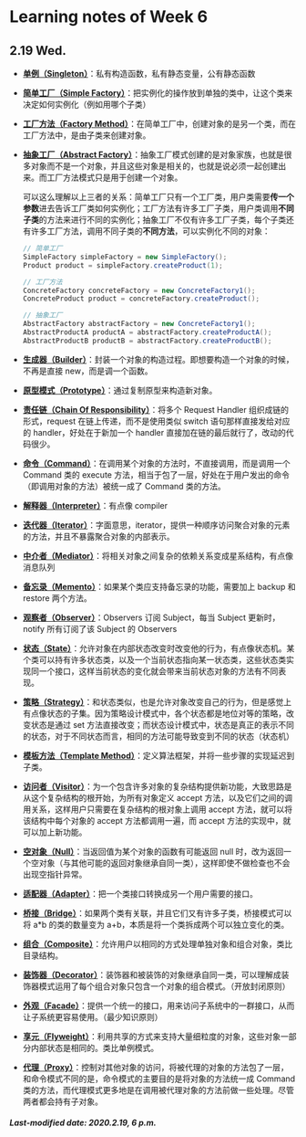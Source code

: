 # Learning notes of Week 6

## 2.19 Wed.

+ [**单例（Singleton）**](<https://github.com/CyC2018/CS-Notes/blob/master/notes/%E8%AE%BE%E8%AE%A1%E6%A8%A1%E5%BC%8F%20%20-%20%E5%8D%95%E4%BE%8B.md>)：私有构造函数，私有静态变量，公有静态函数

+ [**简单工厂（Simple Factory）**](<https://github.com/CyC2018/CS-Notes/blob/master/notes/%E8%AE%BE%E8%AE%A1%E6%A8%A1%E5%BC%8F%20-%20%E7%AE%80%E5%8D%95%E5%B7%A5%E5%8E%82.md>)：把实例化的操作放到单独的类中，让这个类来决定如何实例化（例如用哪个子类）

+ [**工厂方法（Factory Method）**](<https://github.com/CyC2018/CS-Notes/blob/master/notes/%E8%AE%BE%E8%AE%A1%E6%A8%A1%E5%BC%8F%20-%20%E5%B7%A5%E5%8E%82%E6%96%B9%E6%B3%95.md>)：在简单工厂中，创建对象的是另一个类，而在工厂方法中，是由子类来创建对象。

+ [**抽象工厂（Abstract Factory）**](<https://github.com/CyC2018/CS-Notes/blob/master/notes/%E8%AE%BE%E8%AE%A1%E6%A8%A1%E5%BC%8F%20-%20%E6%8A%BD%E8%B1%A1%E5%B7%A5%E5%8E%82.md>)：抽象工厂模式创建的是对象家族，也就是很多对象而不是一个对象，并且这些对象是相关的，也就是说必须一起创建出来。而工厂方法模式只是用于创建一个对象。

  可以这么理解以上三者的关系：简单工厂只有一个工厂类，用户类需要**传一个参数**进去告诉工厂类如何实例化；工厂方法有许多工厂子类，用户类调用**不同子类**的方法来进行不同的实例化；抽象工厂不仅有许多工厂子类，每个子类还有许多工厂方法，调用不同子类的**不同方法**，可以实例化不同的对象：

  ```java
  // 简单工厂
  SimpleFactory simpleFactory = new SimpleFactory();
  Product product = simpleFactory.createProduct(1);
  
  // 工厂方法
  ConcreteFactory concreteFactory = new ConcreteFactory1();
  ConcreteProduct product = concreteFactory.createProduct();
  
  // 抽象工厂
  AbstractFactory abstractFactory = new ConcreteFactory1();
  AbstractProductA productA = abstractFactory.createProductA();
  AbstractProductB productB = abstractFactory.createProductB();
  ```

+ [**生成器（Builder）**](<https://github.com/CyC2018/CS-Notes/blob/master/notes/%E8%AE%BE%E8%AE%A1%E6%A8%A1%E5%BC%8F%20-%20%E7%94%9F%E6%88%90%E5%99%A8.md>)：封装一个对象的构造过程。即想要构造一个对象的时候，不再是直接 new，而是调一个函数。

+ [**原型模式（Prototype）**](<https://github.com/CyC2018/CS-Notes/blob/master/notes/%E8%AE%BE%E8%AE%A1%E6%A8%A1%E5%BC%8F%20-%20%E5%8E%9F%E5%9E%8B%E6%A8%A1%E5%BC%8F.md>)：通过复制原型来构造新对象。

+ [**责任链（Chain Of Responsibility）**](<https://github.com/CyC2018/CS-Notes/blob/master/notes/%E8%AE%BE%E8%AE%A1%E6%A8%A1%E5%BC%8F%20-%20%E8%B4%A3%E4%BB%BB%E9%93%BE.md>)：将多个 Request Handler 组织成链的形式，request 在链上传递，而不是使用类似 switch 语句那样直接发给对应的 handler，好处在于新加一个 handler 直接加在链的最后就行了，改动的代码很少。

+ [**命令（Command）**](<https://github.com/CyC2018/CS-Notes/blob/master/notes/%E8%AE%BE%E8%AE%A1%E6%A8%A1%E5%BC%8F%20-%20%E5%91%BD%E4%BB%A4.md>)：在调用某个对象的方法时，不直接调用，而是调用一个 Command 类的 execute 方法，相当于包了一层，好处在于用户发出的命令（即调用对象的方法）被统一成了 Command 类的方法。

+ [**解释器（Interpreter）**](<https://github.com/CyC2018/CS-Notes/blob/master/notes/%E8%AE%BE%E8%AE%A1%E6%A8%A1%E5%BC%8F%20-%20%E8%A7%A3%E9%87%8A%E5%99%A8.md>)：有点像 compiler

+ [**迭代器（Iterator）**](<https://github.com/CyC2018/CS-Notes/blob/master/notes/%E8%AE%BE%E8%AE%A1%E6%A8%A1%E5%BC%8F%20-%20%E8%BF%AD%E4%BB%A3%E5%99%A8.md>)：字面意思，iterator，提供一种顺序访问聚合对象的元素的方法，并且不暴露聚合对象的内部表示。

+ [**中介者（Mediator）**](<https://github.com/CyC2018/CS-Notes/blob/master/notes/%E8%AE%BE%E8%AE%A1%E6%A8%A1%E5%BC%8F%20-%20%E4%B8%AD%E4%BB%8B%E8%80%85.md>)：将相关对象之间复杂的依赖关系变成星系结构，有点像消息队列

+ [**备忘录（Memento）**](<https://github.com/CyC2018/CS-Notes/blob/master/notes/%E8%AE%BE%E8%AE%A1%E6%A8%A1%E5%BC%8F%20-%20%E5%A4%87%E5%BF%98%E5%BD%95.md>)：如果某个类应支持备忘录的功能，需要加上 backup 和 restore 两个方法。

+ [**观察者（Observer）**](<https://github.com/CyC2018/CS-Notes/blob/master/notes/%E8%AE%BE%E8%AE%A1%E6%A8%A1%E5%BC%8F%20-%20%E8%A7%82%E5%AF%9F%E8%80%85.md>)：Observers 订阅 Subject，每当 Subject 更新时，notify 所有订阅了该 Subject 的 Observers

+ [**状态（State）**](<https://github.com/CyC2018/CS-Notes/blob/master/notes/%E8%AE%BE%E8%AE%A1%E6%A8%A1%E5%BC%8F%20-%20%E7%8A%B6%E6%80%81.md>)：允许对象在内部状态改变时改变他的行为，有点像状态机。某个类可以持有许多状态类，以及一个当前状态指向某一状态类，这些状态类实现同一个接口，这样当前状态的变化就会带来当前状态对象的方法有不同表现。

+ [**策略（Strategy）**](<https://github.com/CyC2018/CS-Notes/blob/master/notes/%E8%AE%BE%E8%AE%A1%E6%A8%A1%E5%BC%8F%20-%20%E7%AD%96%E7%95%A5.md>)：和状态类似，也是允许对象改变自己的行为，但是感觉上有点像状态的子集。因为策略设计模式中，各个状态都是地位对等的策略，改变状态是通过 set 方法直接改变；而状态设计模式中，状态是真正的表示不同的状态，对于不同状态而言，相同的方法可能导致变到不同的状态（状态机）

+ [**模板方法（Template Method）**](<https://github.com/CyC2018/CS-Notes/blob/master/notes/%E8%AE%BE%E8%AE%A1%E6%A8%A1%E5%BC%8F%20-%20%E6%A8%A1%E6%9D%BF%E6%96%B9%E6%B3%95.md>)：定义算法框架，并将一些步骤的实现延迟到子类。

+ [**访问者（Visitor）**](<https://github.com/CyC2018/CS-Notes/blob/master/notes/%E8%AE%BE%E8%AE%A1%E6%A8%A1%E5%BC%8F%20-%20%E8%AE%BF%E9%97%AE%E8%80%85.md>)：为一个包含许多对象的复杂结构提供新功能，大致思路是从这个复杂结构的根开始，为所有对象定义 accept 方法，以及它们之间的调用关系，这样用户只需要在复杂结构的根对象上调用 accept 方法，就可以将该结构中每个对象的 accept 方法都调用一遍，而 accept 方法的实现中，就可以加上新功能。

+ [**空对象（Null）**](<https://github.com/CyC2018/CS-Notes/blob/master/notes/%E8%AE%BE%E8%AE%A1%E6%A8%A1%E5%BC%8F%20-%20%E7%A9%BA%E5%AF%B9%E8%B1%A1.md>)：当返回值为某个对象的函数有可能返回 null 时，改为返回一个空对象（与其他可能的返回对象继承自同一类），这样即使不做检查也不会出现空指针异常。

+ [**适配器（Adapter）**](<https://github.com/CyC2018/CS-Notes/blob/master/notes/%E8%AE%BE%E8%AE%A1%E6%A8%A1%E5%BC%8F%20-%20%E9%80%82%E9%85%8D%E5%99%A8.md>)：把一个类接口转换成另一个用户需要的接口。

+ [**桥接（Bridge）**](<https://github.com/CyC2018/CS-Notes/blob/master/notes/%E8%AE%BE%E8%AE%A1%E6%A8%A1%E5%BC%8F%20-%20%E6%A1%A5%E6%8E%A5.md>)：如果两个类有关联，并且它们又有许多子类，桥接模式可以将 a*b 的类的数量变为 a+b，本质是将一个类拆成两个可以独立变化的类。

+ [**组合（Composite）**](<https://github.com/CyC2018/CS-Notes/blob/master/notes/%E8%AE%BE%E8%AE%A1%E6%A8%A1%E5%BC%8F%20-%20%E7%BB%84%E5%90%88.md>)：允许用户以相同的方式处理单独对象和组合对象，类比目录结构。

+ [**装饰器（Decorator）**](<https://github.com/CyC2018/CS-Notes/blob/master/notes/%E8%AE%BE%E8%AE%A1%E6%A8%A1%E5%BC%8F%20-%20%E8%A3%85%E9%A5%B0.md>)：装饰器和被装饰的对象继承自同一类，可以理解成装饰器模式运用了每个组合对象只包含一个对象的组合模式。（开放封闭原则）

+ [**外观（Facade）**](<https://github.com/CyC2018/CS-Notes/blob/master/notes/%E8%AE%BE%E8%AE%A1%E6%A8%A1%E5%BC%8F%20-%20%E5%A4%96%E8%A7%82.md>)：提供一个统一的接口，用来访问子系统中的一群接口，从而让子系统更容易使用。（最少知识原则）

+ [**享元（Flyweight）**](<https://github.com/CyC2018/CS-Notes/blob/master/notes/%E8%AE%BE%E8%AE%A1%E6%A8%A1%E5%BC%8F%20-%20%E4%BA%AB%E5%85%83.md>)：利用共享的方式来支持大量细粒度的对象，这些对象一部分内部状态是相同的。类比单例模式。

+ [**代理（Proxy）**](<https://github.com/CyC2018/CS-Notes/blob/master/notes/%E8%AE%BE%E8%AE%A1%E6%A8%A1%E5%BC%8F%20-%20%E4%BB%A3%E7%90%86.md>)：控制对其他对象的访问，将被代理的对象的方法包了一层，和命令模式不同的是，命令模式的主要目的是将对象的方法统一成 Command 类的方法，而代理模式更多地是在调用被代理对象的方法前做一些处理。尽管两者都会持有子对象。

##### Last-modified date: 2020.2.19, 6 p.m.